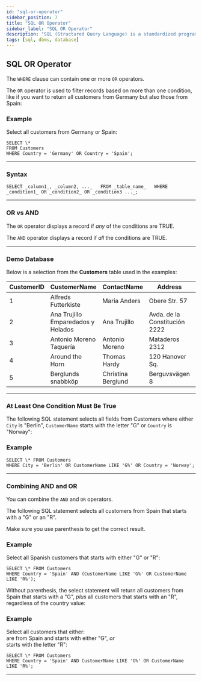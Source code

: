 ```yaml
---
id: "sql-or-operator"
sidebar_position: 7
title: "SQL OR Operator"
sidebar_label: "SQL OR Operator"
description: "SQL (Structured Query Language) is a standardized programming language for managing and manipulating relational databases."
tags: [sql, dbms, database]
---
```

## SQL OR Operator

The `WHERE` clause can contain one or more `OR` operators.

The `OR` operator is used to filter records based on more than one condition, like if you want to return all customers from Germany but also those from Spain:

### Example

Select all customers from Germany or Spain:
```
SELECT \*  
FROM Customers  
WHERE Country = 'Germany' OR Country = 'Spain';
```
* * *

### Syntax

`SELECT _column1_, _column2, ..._   FROM _table_name_   WHERE _condition1_ OR _condition2_ OR _condition3 ..._;`

* * *

### OR vs AND

The `OR` operator displays a record if _any_ of the conditions are TRUE.

The `AND` operator displays a record if _all_ the conditions are TRUE.

* * *

### Demo Database

Below is a selection from the **Customers** table used in the examples:

| CustomerID | CustomerName                  | ContactName    | Address                | City        | PostalCode | Country  |
|------------|-------------------------------|----------------|------------------------|-------------|------------|----------|
| 1          | Alfreds Futterkiste           | Maria Anders   | Obere Str. 57          | Berlin      | 12209      | Germany  |
| 2          | Ana Trujillo Emparedados y Helados | Ana Trujillo  | Avda. de la Constitución 2222 | México D.F. | 05021      | Mexico   |
| 3          | Antonio Moreno Taquería       | Antonio Moreno | Mataderos 2312         | México D.F. | 05023      | Mexico   |
| 4          | Around the Horn               | Thomas Hardy   | 120 Hanover Sq.        | London      | WA1 1DP    | UK       |
| 5          | Berglunds snabbköp            | Christina Berglund | Berguvsvägen 8        | Luleå       | S-958 22   | Sweden   |

* * *

### At Least One Condition Must Be True

The following SQL statement selects all fields from Customers where either `City` is "Berlin", `CustomerName` starts with the letter "G" or `Country` is "Norway":

### Example
```
SELECT \* FROM Customers  
WHERE City = 'Berlin' OR CustomerName LIKE 'G%' OR Country = 'Norway';
```
* * *

### Combining AND and OR

You can combine the `AND` and `OR` operators.

The following SQL statement selects all customers from Spain that starts with a "G" or an "R".

Make sure you use parenthesis to get the correct result.

### Example

Select all Spanish customers that starts with either "G" or "R":
```
SELECT \* FROM Customers  
WHERE Country = 'Spain' AND (CustomerName LIKE 'G%' OR CustomerName LIKE 'R%');
```
Without parenthesis, the select statement will return all customers from Spain that starts with a "G", _plus_ all customers that starts with an "R", regardless of the country value:

### Example

Select all customers that either:  
are from Spain and starts with either "G", _or_  
starts with the letter "R":
```
SELECT \* FROM Customers  
WHERE Country = 'Spain' AND CustomerName LIKE 'G%' OR CustomerName LIKE 'R%';
```
* * *

